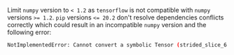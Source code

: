 Limit `numpy` version to `< 1.2` as `tensorflow` is not compatible with `numpy`
versions `>= 1.2`. `pip` versions `<= 20.2` don't resolve dependencies conflicts
correctly which could result in an incompatible `numpy` version and the following
error:

```bash
NotImplementedError: Cannot convert a symbolic Tensor (strided_slice_6:0) to a numpy array. This error may indicate that you're trying to pass a Tensor to a NumPy call, which is not supported
```